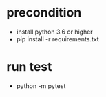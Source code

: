 # precondition 
* install python 3.6 or higher
* pip install -r requirements.txt

# run test
* python -m pytest 